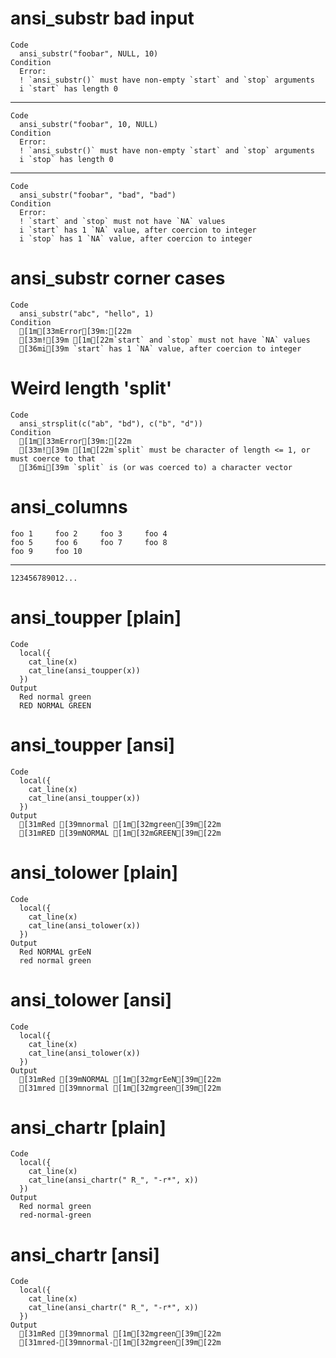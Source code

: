 # ansi_substr bad input

    Code
      ansi_substr("foobar", NULL, 10)
    Condition
      Error:
      ! `ansi_substr()` must have non-empty `start` and `stop` arguments
      i `start` has length 0

---

    Code
      ansi_substr("foobar", 10, NULL)
    Condition
      Error:
      ! `ansi_substr()` must have non-empty `start` and `stop` arguments
      i `stop` has length 0

---

    Code
      ansi_substr("foobar", "bad", "bad")
    Condition
      Error:
      ! `start` and `stop` must not have `NA` values
      i `start` has 1 `NA` value, after coercion to integer
      i `stop` has 1 `NA` value, after coercion to integer

# ansi_substr corner cases

    Code
      ansi_substr("abc", "hello", 1)
    Condition
      [1m[33mError[39m:[22m
      [33m![39m [1m[22m`start` and `stop` must not have `NA` values
      [36mi[39m `start` has 1 `NA` value, after coercion to integer

# Weird length 'split'

    Code
      ansi_strsplit(c("ab", "bd"), c("b", "d"))
    Condition
      [1m[33mError[39m:[22m
      [33m![39m [1m[22m`split` must be character of length <= 1, or must coerce to that
      [36mi[39m `split` is (or was coerced to) a character vector

# ansi_columns

    foo 1     foo 2     foo 3     foo 4     
    foo 5     foo 6     foo 7     foo 8     
    foo 9     foo 10                        

---

    123456789012...

# ansi_toupper [plain]

    Code
      local({
        cat_line(x)
        cat_line(ansi_toupper(x))
      })
    Output
      Red normal green
      RED NORMAL GREEN

# ansi_toupper [ansi]

    Code
      local({
        cat_line(x)
        cat_line(ansi_toupper(x))
      })
    Output
      [31mRed [39mnormal [1m[32mgreen[39m[22m
      [31mRED [39mNORMAL [1m[32mGREEN[39m[22m

# ansi_tolower [plain]

    Code
      local({
        cat_line(x)
        cat_line(ansi_tolower(x))
      })
    Output
      Red NORMAL grEeN
      red normal green

# ansi_tolower [ansi]

    Code
      local({
        cat_line(x)
        cat_line(ansi_tolower(x))
      })
    Output
      [31mRed [39mNORMAL [1m[32mgrEeN[39m[22m
      [31mred [39mnormal [1m[32mgreen[39m[22m

# ansi_chartr [plain]

    Code
      local({
        cat_line(x)
        cat_line(ansi_chartr(" R_", "-r*", x))
      })
    Output
      Red normal green
      red-normal-green

# ansi_chartr [ansi]

    Code
      local({
        cat_line(x)
        cat_line(ansi_chartr(" R_", "-r*", x))
      })
    Output
      [31mRed [39mnormal [1m[32mgreen[39m[22m
      [31mred-[39mnormal-[1m[32mgreen[39m[22m

